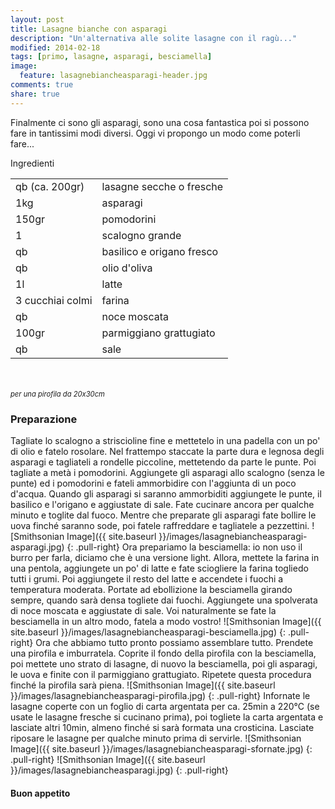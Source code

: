 ```yaml
---
layout: post
title: Lasagne bianche con asparagi
description: "Un'alternativa alle solite lasagne con il ragù..."
modified: 2014-02-18
tags: [primo, lasagne, asparagi, besciamella]
image:
  feature: lasagnebiancheasparagi-header.jpg
comments: true
share: true
---
```


Finalmente ci sono gli asparagi, sono una cosa fantastica poi si possono fare in tantissimi modi diversi. Oggi vi propongo un modo come poterli fare...

<div class="ingredients">
	<div class="ingredients-title">Ingredienti</div>
	<table>
		<tbody>
			<tr>
				<td>qb (ca. 200gr)</td>
				<td>lasagne secche o fresche</td>
			</tr>
			<tr>
				<td>1kg</td>
				<td>asparagi</td>
			</tr>
			<tr>
				<td>150gr</td>
				<td>pomodorini</td>
			</tr>
			<tr>
				<td>1</td>
				<td>scalogno grande</td>
			</tr>
			<tr>
				<td>qb</td>
				<td>basilico e origano fresco</td>
			</tr>
			<tr>
				<td>qb</td>
				<td>olio d'oliva</td>
			</tr>
			<tr>
				<td>1l</td>
				<td>latte</td>
			</tr>
			<tr>
				<td>3 cucchiai colmi</td>
				<td>farina</td>
			</tr>
			<tr>
				<td>qb</td>
				<td>noce moscata</td>
			</tr>
			<tr>
				<td>100gr</td>
				<td>parmiggiano grattugiato</td>
			</tr>
			<tr>
				<td>qb</td>
				<td>sale</td>
			</tr>
		</tbody>
	</table>
	<br></br>
  <i class="pull-right" style="font-size: 80%;">per una pirofila da 20x30cm</i>
</div>


<h3>
	<font color="grey">
		<i class="icon-cogs"></i>
	</font> Preparazione
</h3>

Tagliate lo scalogno a striscioline fine e mettetelo in una padella con un po' di olio e fatelo rosolare. Nel frattempo staccate la parte dura e legnosa degli asparagi e tagliateli a rondelle piccoline, mettetendo da parte le punte. Poi tagliate a metà i pomodorini. Aggiungete gli asparagi allo scalogno (senza le punte) ed i pomodorini e fateli ammorbidire con l'aggiunta di un poco d'acqua. Quando gli asparagi si saranno ammorbiditi aggiungete le punte, il basilico e l'origano e aggiustate di sale. Fate cucinare ancora per qualche minuto e toglite dal fuoco. Mentre che preparate gli asparagi fate bollire le uova finché saranno sode, poi fatele raffreddare e tagliatele a pezzettini.
![Smithsonian Image]({{ site.baseurl }}/images/lasagnebiancheasparagi-asparagi.jpg)
{: .pull-right}
Ora prepariamo la besciamella: io non uso il burro per farla, diciamo che è una versione light. Allora, mettete la farina in una pentola, aggiungete un po' di latte e fate sciogliere la farina togliedo tutti i grumi. Poi aggiungete il resto del latte e accendete i fuochi a temperatura moderata. Portate ad ebollizione la besciamella girando sempre, quando sarà densa togliete dai fuochi. Aggiungete una spolverata di noce moscata e aggiustate di sale. Voi naturalmente se fate la besciamella in un altro modo, fatela a modo vostro!
![Smithsonian Image]({{ site.baseurl }}/images/lasagnebiancheasparagi-besciamella.jpg)
{: .pull-right}
Ora che abbiamo tutto pronto possiamo assemblare tutto. Prendete una pirofila e imburratela. Coprite il fondo della pirofila con la besciamella, poi mettete uno strato di lasagne, di nuovo la besciamella, poi gli asparagi, le uova e finite con il parmiggiano grattugiato. Ripetete questa procedura finché la pirofila sarà piena.
![Smithsonian Image]({{ site.baseurl }}/images/lasagnebiancheasparagi-pirofila.jpg)
{: .pull-right}
Infornate le lasagne coperte con un foglio di carta argentata per ca. 25min a 220°C (se usate le lasagne fresche si cucinano prima), poi togliete la carta argentata e lasciate altri 10min, almeno finché si sarà formata una crosticina. Lasciate riposare le lasagne per qualche minuto prima di servirle.
![Smithsonian Image]({{ site.baseurl }}/images/lasagnebiancheasparagi-sfornate.jpg)
{: .pull-right}
![Smithsonian Image]({{ site.baseurl }}/images/lasagnebiancheasparagi.jpg)
{: .pull-right}

<h4>Buon appetito
	<font color="red">
		<i class="icon-smile"></i>
	</font>
</h4>
